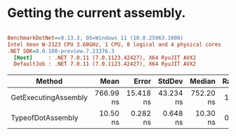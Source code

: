 # Getting the current assembly.

``` ini

BenchmarkDotNet=v0.13.3, OS=Windows 11 (10.0.25963.1000)
Intel Xeon W-2123 CPU 3.60GHz, 1 CPU, 8 logical and 4 physical cores
.NET SDK=8.0.100-preview.7.23376.3
  [Host]     : .NET 7.0.11 (7.0.1123.42427), X64 RyuJIT AVX2
  DefaultJob : .NET 7.0.11 (7.0.1123.42427), X64 RyuJIT AVX2


```
|               Method |      Mean |     Error |    StdDev |    Median | Ratio |
|--------------------- |----------:|----------:|----------:|----------:|------:|
| GetExecutingAssembly | 766.99 ns | 15.418 ns | 43.234 ns | 752.20 ns |  1.00 |
|    TypeofDotAssembly |  10.50 ns |  0.282 ns |  0.648 ns |  10.30 ns |  0.01 |
